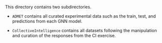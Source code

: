 This directory contains two subdirectories.

* `ADMET` contains all curated experimental data such as the train, test, and predictions from each GNN model.

* `CollectiveIntelligence` contains all datasets following the manipulation and curation of the responses from the CI exercise. 